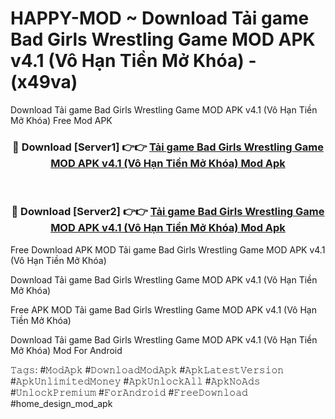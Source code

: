 # HAPPY-MOD ~ Download Tải game Bad Girls Wrestling Game MOD APK v4.1 (Vô Hạn Tiền Mở Khóa) - (x49va)
Download Tải game Bad Girls Wrestling Game MOD APK v4.1 (Vô Hạn Tiền Mở Khóa) Free Mod APK

<div align="center">
<h3>🔴 Download [Server1] 👉👉 <a href="https://apk-comot.site?title=Tải_game_Bad_Girls_Wrestling_Game_MOD_APK_v4.1_(Vô_Hạn_Tiền_Mở_Khóa)">Tải game Bad Girls Wrestling Game MOD APK v4.1 (Vô Hạn Tiền Mở Khóa) Mod Apk</a></h3><br>

<h3>🔴 Download [Server2] 👉👉 <a href="https://apk-comot.site?title=Tải_game_Bad_Girls_Wrestling_Game_MOD_APK_v4.1_(Vô_Hạn_Tiền_Mở_Khóa)">Tải game Bad Girls Wrestling Game MOD APK v4.1 (Vô Hạn Tiền Mở Khóa) Mod Apk</a></h3>
</div>


Free Download APK MOD Tải game Bad Girls Wrestling Game MOD APK v4.1 (Vô Hạn Tiền Mở Khóa)

Download Tải game Bad Girls Wrestling Game MOD APK v4.1 (Vô Hạn Tiền Mở Khóa) 

Free APK MOD Tải game Bad Girls Wrestling Game MOD APK v4.1 (Vô Hạn Tiền Mở Khóa) 

Download Tải game Bad Girls Wrestling Game MOD APK v4.1 (Vô Hạn Tiền Mở Khóa) Mod For Android

𝚃𝚊𝚐𝚜: #𝙼𝚘𝚍𝙰𝚙𝚔 #𝙳𝚘𝚠𝚗𝚕𝚘𝚊𝚍𝙼𝚘𝚍𝙰𝚙𝚔 #𝙰𝚙𝚔𝙻𝚊𝚝𝚎𝚜𝚝𝚅𝚎𝚛𝚜𝚒𝚘𝚗 #𝙰𝚙𝚔𝚄𝚗𝚕𝚒𝚖𝚒𝚝𝚎𝚍𝙼𝚘𝚗𝚎𝚢 #𝙰𝚙𝚔𝚄𝚗𝚕𝚘𝚌𝚔𝙰𝚕𝚕 #𝙰𝚙𝚔𝙽𝚘𝙰𝚍𝚜 #𝚄𝚗𝚕𝚘𝚌𝚔𝙿𝚛𝚎𝚖𝚒𝚞𝚖 #𝙵𝚘𝚛𝙰𝚗𝚍𝚛𝚘𝚒𝚍 #𝙵𝚛𝚎𝚎𝙳𝚘𝚠𝚗𝚕𝚘𝚊𝚍 #home_design_mod_apk